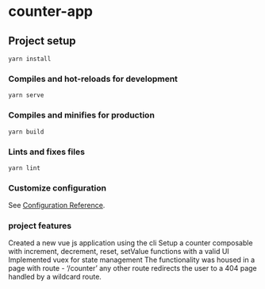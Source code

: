 # counter-app

## Project setup
```
yarn install
```

### Compiles and hot-reloads for development
```
yarn serve
```

### Compiles and minifies for production
```
yarn build
```

### Lints and fixes files
```
yarn lint
```

### Customize configuration
See [Configuration Reference](https://cli.vuejs.org/config/).



### project features
Created a new vue js application using the cli
Setup a counter composable with increment, decrement, reset, setValue functions with a valid UI
Implemented vuex for state management
The functionality was housed in a page with route - ‘/counter’ any other route redirects the user to a 404 page handled by a wildcard route.
